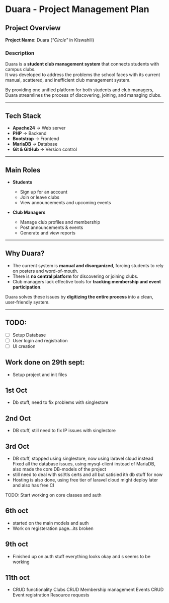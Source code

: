 # Duara - Project Management Plan

## Project Overview
**Project Name:** Duara (*"Circle"* in Kiswahili)

###  Description
Duara is a **student club management system** that connects students with campus clubs.  
It was developed to address the problems the school faces with its current manual, scattered, and inefficient club management system.  

By providing one unified platform for both students and club managers, Duara streamlines the process of discovering, joining, and managing clubs.

---

## Tech Stack
- **Apache24** → Web server  
- **PHP** → Backend  
- **Bootstrap** → Frontend  
- **MariaDB** → Database  
- **Git & GitHub** → Version control  

---

## Main Roles

- **Students**
  - Sign up for an account  
  - Join or leave clubs  
  - View announcements and upcoming events  

- **Club Managers**
  - Manage club profiles and membership  
  - Post announcements & events  
  - Generate and view reports  

---

## Why Duara?

- The current system is **manual and disorganized**, forcing students to rely on posters and word-of-mouth.  
- There is **no central platform** for discovering or joining clubs.  
- Club managers lack effective tools for **tracking membership and event participation**.  

 Duara solves these issues by **digitizing the entire process** into a clean, user-friendly system.  

---
## TODO:
- [ ] Setup Database
- [ ] User login and registration
- [ ] UI creation

## Work done on 29th sept:
- Setup project and init files

## 1st Oct
- Db stuff, need to fix problems with singlestore

## 2nd Oct
- DB stuff,
still need to fix IP issues with singlestore
## 3rd Oct
- DB stuff, stopped using singlestore, now using laravel cloud instead
Fixed all the database issues, using mysql-client instead of MariaDB, also made the core DB-models of the project
- still need to deal with ssl/tls certs and all but satisied ith db stuff for now
- Hosting is also done, using free tier of laravel cloud might deploy later and also has free CI

TODO: Start working on core classes and auth

## 6th oct
- started on the main models and auth
- Work on registeration page...its broken

## 9th oct
- Finished up on auth stuff everything looks okay and s
seems to be working

## 11th oct
- CRUD functionality
Clubs CRUD
Membership management
Events CRUD
Event registration
Resource requests


